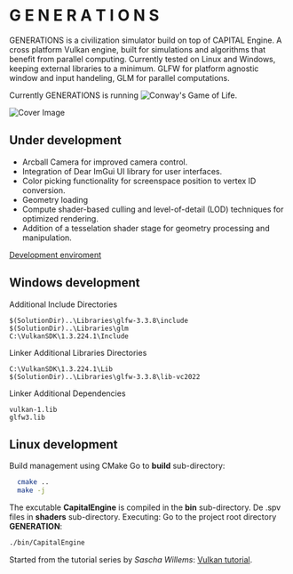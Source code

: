 # G E N E R A T I O N S

GENERATIONS is a civilization simulator build on top of CAPITAL Engine. A cross platform Vulkan engine, built for simulations and algorithms that benefit from parallel computing. Currently tested on Linux and Windows, keeping external libraries to a minimum. GLFW for platform agnostic window and input handeling, GLM for parallel computations. 

Currently GENERATIONS is running ![Conway's Game of Life](https://en.wikipedia.org/wiki/Conway%27s_Game_of_Life).

![Cover Image](main/assets/GenerationsCapture.PNG)

## Under development
- Arcball Camera for improved camera control.
- Integration of Dear ImGui UI library for user interfaces.
- Color picking functionality for screenspace position to vertex ID conversion.
- Geometry loading
- Compute shader-based culling and level-of-detail (LOD) techniques for optimized rendering.
- Addition of a tesselation shader stage for geometry processing and manipulation.

[Development enviroment](https://vulkan-tutorial.com/Development_environment)

## Windows development
Additional Include Directories
```
$(SolutionDir)..\Libraries\glfw-3.3.8\include
$(SolutionDir)..\Libraries\glm
C:\VulkanSDK\1.3.224.1\Include
```
Linker Additional Libraries Directories
```text
C:\VulkanSDK\1.3.224.1\Lib
$(SolutionDir)..\Libraries\glfw-3.3.8\lib-vc2022
```
Linker Additional Dependencies
```text
vulkan-1.lib
glfw3.lib
```

## Linux development
Build management using CMake
Go to **build** sub-directory:
```bash
  cmake ..
  make -j
```
The excutable **CapitalEngine** is compiled in the **bin** sub-directory. De .spv files in **shaders** sub-directory.
Executing: Go to the project root directory **GENERATION**:
```bash
./bin/CapitalEngine
```



Started from the tutorial series by *Sascha Willems*: [Vulkan tutorial](https://vulkan-tutorial.com/Introduction).

